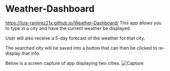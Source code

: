 # Weather-Dashboard
https://luis-ramirez21x.github.io/Weather-Dashboard/
This app allows you to type in a city and have the current weather be displayed. 

User will also receive a 5-day forecast of the weather for that city. 

The searched city will be saved into a button that can then be clicked to re-display that info. 

Below is a screen capture of app displaying two cities.
![Capture](https://user-images.githubusercontent.com/86748117/136309055-75246833-e570-4cad-9a76-fb5a96980837.PNG)
